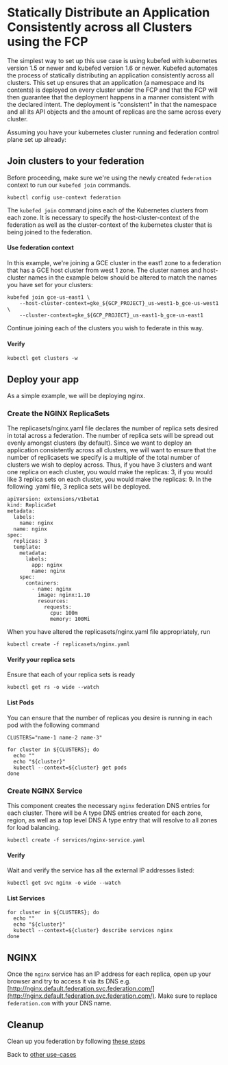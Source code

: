 # Statically Distribute an Application Consistently across all Clusters using the FCP

The simplest way to set up this use case is using kubefed with kubernetes version 1.5 or newer and kubefed version 1.6 or newer. Kubefed automates the process of statically distributing an application consistently across all clusters. This set up ensures that an application (a namespace and its contents) is deployed on every cluster under the FCP and that the FCP will then guarantee that the deployment happens in a manner consistent with the declared intent. The deployment is "consistent" in that the namespace and all its API objects and the amount of replicas are the same across every cluster.

Assuming you have your kubernetes cluster running and federation control plane set up already:

## Join clusters to your federation

Before proceeding, make sure we're using the newly created `federation` context to run our `kubefed join` commands.

```
kubectl config use-context federation
```

The `kubefed join` command joins each of the Kubernetes clusters from each zone. It is necessary to specify the host-cluster-context of the federation as well as the cluster-context of the kubernetes cluster that is being joined to the federation.

#### Use federation context
In this example, we're joining a GCE cluster in the east1 zone to a federation that has a GCE host cluster from west 1 zone. The cluster names and host-cluster names in the example below should be altered to match the names you have set for your clusters:

```
kubefed join gce-us-east1 \
    --host-cluster-context=gke_${GCP_PROJECT}_us-west1-b_gce-us-west1 \
    --cluster-context=gke_${GCP_PROJECT}_us-east1-b_gce-us-east1
```

Continue joining each of the clusters you wish to federate in this way.

#### Verify

```
kubectl get clusters -w
```

## Deploy your app

As a simple example, we will be deploying nginx.

### Create the NGINX ReplicaSets

The replicasets/nginx.yaml file declares the number of replica sets desired in total across a federation. The number of replica sets will be spread out evenly amongst clusters (by default). Since we want to deploy an application consistently across all clusters, we will want to ensure that the number of replicasets we specify is a multiple of the total number of clusters we wish to deploy across. Thus, if you have 3 clusters and want one replica on each cluster, you would make the replicas: 3, if you would like 3 replica sets on each cluster, you would make the replicas: 9. In the following .yaml file, 3 replica sets will be deployed.

```
apiVersion: extensions/v1beta1
kind: ReplicaSet
metadata:
  labels:
    name: nginx
  name: nginx
spec:
  replicas: 3
  template:
    metadata:
      labels:
        app: nginx
        name: nginx
    spec:
      containers:
        - name: nginx
          image: nginx:1.10
          resources:
            requests:
              cpu: 100m
              memory: 100Mi
```
When you have altered the replicasets/nginx.yaml file appropriately, run

```
kubectl create -f replicasets/nginx.yaml
```

#### Verify your replica sets

Ensure that each of your replica sets is ready
 
```
kubectl get rs -o wide --watch
```

#### List Pods

You can ensure that the number of replicas you desire is running in each pod with the following command

```
CLUSTERS="name-1 name-2 name-3"
```

```
for cluster in ${CLUSTERS}; do
  echo ""
  echo "${cluster}"
  kubectl --context=${cluster} get pods
done
```

### Create NGINX Service

This component creates the necessary `nginx` federation DNS entries for each cluster. There will be A type DNS entries created for each zone, region, as well as a top level DNS A type entry that will resolve to all zones for load balancing.

```
kubectl create -f services/nginx-service.yaml
```

#### Verify

Wait and verify the service has all the external IP addresses listed:

```
kubectl get svc nginx -o wide --watch
```
#### List Services

```
for cluster in ${CLUSTERS}; do
  echo ""
  echo "${cluster}"
  kubectl --context=${cluster} describe services nginx
done
```

## NGINX

Once the `nginx` service has an IP address for each replica, open up your browser and try to access it via its
DNS e.g. [http://nginx.default.federation.svc.federation.com/](http://nginx.default.federation.svc.federation.com/). Make sure to replace `federation.com` with your DNS name.

## Cleanup

Clean up you federation by following [these steps](./cleanup.md)

Back to [other use-cases](../README.md#multi-cluster-use-cases)


